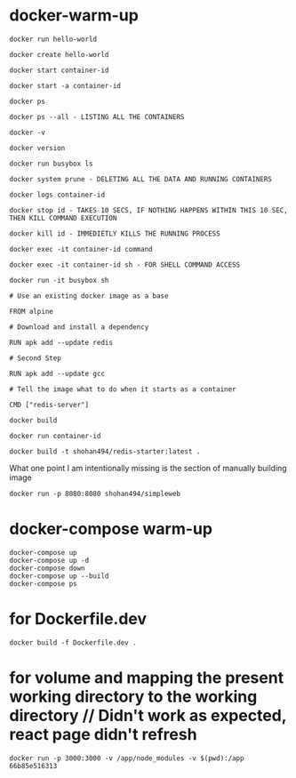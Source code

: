 # docker-warm-up

```
docker run hello-world

docker create hello-world

docker start container-id

docker start -a container-id

docker ps

docker ps --all - LISTING ALL THE CONTAINERS

docker -v

docker version
```

```
docker run busybox ls

docker system prune - DELETING ALL THE DATA AND RUNNING CONTAINERS

docker logs container-id
```

```
docker stop id - TAKES 10 SECS, IF NOTHING HAPPENS WITHIN THIS 10 SEC, THEN KILL COMMAND EXECUTION

docker kill id - IMMEDIETLY KILLS THE RUNNING PROCESS

docker exec -it container-id command

docker exec -it container-id sh - FOR SHELL COMMAND ACCESS

docker run -it busybox sh

```

```
# Use an existing docker image as a base

FROM alpine

# Download and install a dependency

RUN apk add --update redis

# Second Step

RUN apk add --update gcc

# Tell the image what to do when it starts as a container

CMD ["redis-server"]

docker build

docker run container-id
```

```
docker build -t shohan494/redis-starter:latest .
```

What one point I am intentionally missing is the section of manually building image

```
docker run -p 8080:8080 shohan494/simpleweb
```

# docker-compose warm-up
```
docker-compose up
docker-compose up -d
docker-compose down
docker-compose up --build
docker-compose ps
```

# for Dockerfile.dev
```
docker build -f Dockerfile.dev .
```

# for volume and mapping the present working directory to the working directory // Didn't work as expected, react page didn't refresh
```
docker run -p 3000:3000 -v /app/node_modules -v $(pwd):/app 66b85e516313
```
